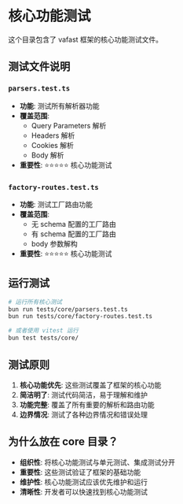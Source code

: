 # 核心功能测试

这个目录包含了 vafast 框架的核心功能测试文件。

## 测试文件说明

### `parsers.test.ts`
- **功能**: 测试所有解析器功能
- **覆盖范围**: 
  - Query Parameters 解析
  - Headers 解析
  - Cookies 解析
  - Body 解析
- **重要性**: ⭐⭐⭐⭐⭐ 核心功能测试

### `factory-routes.test.ts`
- **功能**: 测试工厂路由功能
- **覆盖范围**:
  - 无 schema 配置的工厂路由
  - 有 schema 配置的工厂路由
  - body 参数解构
- **重要性**: ⭐⭐⭐⭐⭐ 核心功能测试

## 运行测试

```bash
# 运行所有核心测试
bun run tests/core/parsers.test.ts
bun run tests/core/factory-routes.test.ts

# 或者使用 vitest 运行
bun test tests/core/
```

## 测试原则

1. **核心功能优先**: 这些测试覆盖了框架的核心功能
2. **简洁明了**: 测试代码简洁，易于理解和维护
3. **功能完整**: 覆盖了所有重要的解析和路由功能
4. **边界情况**: 测试了各种边界情况和错误处理

## 为什么放在 core 目录？

- **组织性**: 将核心功能测试与单元测试、集成测试分开
- **重要性**: 这些测试验证了框架的基础功能
- **维护性**: 核心功能测试应该优先维护和运行
- **清晰性**: 开发者可以快速找到核心功能测试
